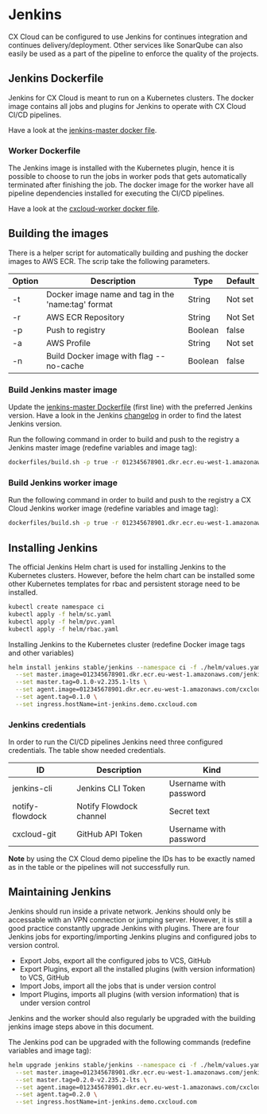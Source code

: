 # Jenkins

CX Cloud can be configured to use Jenkins for continues integration and continues delivery/deployment. Other services like SonarQube can also easily be used as a part of the pipeline to enforce the quality of the projects.

## Jenkins Dockerfile

Jenkins for CX Cloud is meant to run on a Kubernetes clusters. The docker image contains all jobs and plugins for Jenkins to operate with CX Cloud CI/CD pipelines.

Have a look at the [jenkins-master docker file](dockerfiles/jenkins-master/Dockerfile).

### Worker Dockerfile

The Jenkins image is installed with the Kubernetes plugin, hence it is possible to choose to run the jobs in worker pods that gets automatically terminated after finishing the job. The docker image for the worker have all pipeline dependencies installed for executing the CI/CD pipelines.

Have a look at the [cxcloud-worker docker file](dockerfiles/cxcloud-worker/Dockerfile).

## Building the images

There is a helper script for automatically building and pushing the docker images to AWS ECR. The scrip take the following parameters.

| Option | Description | Type | Default|
| --- | --- | --- | --- |
| -t | Docker image name and tag in the 'name:tag' format | String | Not set |
| -r | AWS ECR Repository | String | Not Set |
| -p | Push to registry | Boolean | false |
| -a | AWS Profile | String | Not set |
| -n | Build Docker image with flag --no-cache | Boolean | false |

### Build Jenkins master image

Update the [jenkins-master Dockerfile](dockerfiles/jenkins-master/Dockerfile) (first line) with the preferred Jenkins version. Have a look in the Jenkins [changelog](https://jenkins.io/changelog/) in order to find the latest Jenkins version.

Run the following command in order to build and push to the registry a Jenkins master image (redefine variables and image tag):

```sh
dockerfiles/build.sh -p true -r 012345678901.dkr.ecr.eu-west-1.amazonaws.com -t jenkins-master:0.1.0-v2.180
```

### Build Jenkins worker image

Run the following command in order to build and push to the registry a CX Cloud Jenkins worker image (redefine variables and image tag):

```sh
dockerfiles/build.sh -p true -r 012345678901.dkr.ecr.eu-west-1.amazonaws.com -t cxcloud-worker:0.1.0
```

## Installing Jenkins

The official Jenkins Helm chart is used for installing Jenkins to the Kubernetes clusters. However, before the helm chart can be installed some other Kubernetes templates for rbac and persistent storage need to be installed.

```sh
kubectl create namespace ci
kubectl apply -f helm/sc.yaml
kubectl apply -f helm/pvc.yaml
kubectl apply -f helm/rbac.yaml
```

Installing Jenkins to the Kubernetes cluster (redefine Docker image tags and other variables)

```sh
helm install jenkins stable/jenkins --namespace ci -f ./helm/values.yaml \
  --set master.image=012345678901.dkr.ecr.eu-west-1.amazonaws.com/jenkins-master \
  --set master.tag=0.1.0-v2.235.1-lts \
  --set agent.image=012345678901.dkr.ecr.eu-west-1.amazonaws.com/cxcloud-worker \
  --set agent.tag=0.1.0 \
  --set ingress.hostName=int-jenkins.demo.cxcloud.com
```

### Jenkins credentials

In order to run the CI/CD pipelines Jenkins need three configured credentials. The table show needed credentials.

| ID | Description | Kind |
| --- | --- | --- |
| jenkins-cli | Jenkins CLI Token | Username with password |
| notify-flowdock | Notify Flowdock channel | Secret text |
| cxcloud-git | GitHub API Token | Username with password |

**Note** by using the CX Cloud demo pipeline the IDs has to be exactly named as in the table or the pipelines will not successfully run.

## Maintaining Jenkins

Jenkins should run inside a private network. Jenkins should only be accessable with an VPN connection or jumping server. However, it is still a good practice constantly upgrade Jenkins with plugins. There are four Jenkins jobs for exporting/importing Jenkins plugins and configured jobs to version control.

- Export Jobs, export all the configured jobs to VCS, GitHub
- Export Plugins, export all the installed plugins (with version information) to VCS, GitHub
- Import Jobs, import all the jobs that is under version control
- Import Plugins, imports all plugins (with version information) that is under version control

Jenkins and the worker should also regularly be upgraded with the building jenkins image steps above in this document.

The Jenkins pod can be upgraded with the following commands (redefine variables and image tag):

```sh
helm upgrade jenkins stable/jenkins --namespace ci -f ./helm/values.yaml \
  --set master.image=012345678901.dkr.ecr.eu-west-1.amazonaws.com/jenkins-master \
  --set master.tag=0.2.0-v2.235.2-lts \
  --set agent.image=012345678901.dkr.ecr.eu-west-1.amazonaws.com/cxcloud-worker \
  --set agent.tag=0.2.0 \
  --set ingress.hostName=int-jenkins.demo.cxcloud.com
```
